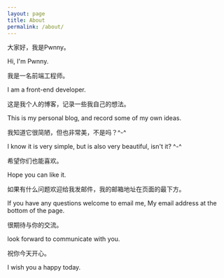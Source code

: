 ```yaml
---
layout: page
title: About
permalink: /about/
---
```


大家好，我是Pwnny。

Hi, I'm Pwnny.

我是一名前端工程师。

I am a front-end developer.

这是我个人的博客，记录一些我自己的想法。

This is my personal blog, and record some of my own ideas.

我知道它很简陋，但也非常美，不是吗？^-^

I know it is very simple, but is also very beautiful, isn't it? ^-^

希望你们也能喜欢。

Hope you can like it.

如果有什么问题欢迎给我发邮件，我的邮箱地址在页面的最下方。

If you have any questions welcome to email me, My email address at the bottom of the page.

很期待与你的交流。

look forward to communicate with you.

祝你今天开心。

I wish you a happy today.
